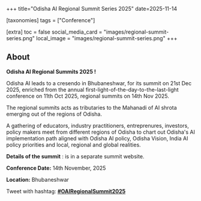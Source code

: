 +++
title="Odisha AI Regional Summit Series 2025"
date=2025-11-14

[taxonomies]
tags = ["Conference"]

[extra]
toc = false
social_media_card = "images/regional-summit-series.png"
local_image = "images/regional-summit-series.png"
+++

## About

**Odisha AI  Regional Summits 2025 !**

Odisha AI leads to a cresendo in Bhubaneshwar, for its summit on 21st Dec 2025, enriched from the annual first-light-of-the-day-to-the-last-light conference on 11th Oct 2025, regional summits on 14th Nov 2025.

The regional summits acts as tributaries to the Mahanadi of AI shrota emerging out of the regions of Odisha.

A gathering of educators, industry practitioners, entreprenures, investors, policy makers meet from different regions of Odisha to chart out Odisha's AI implementation path aligned with Odisha AI policy, Odisha Vision, India AI policy priorities and local, regional and global realities.

**Details of the summit** : is in a separate summit website.

**Conference Date:** 14th November, 2025

**Location:** Bhubaneshwar

Tweet with hashtag: **[#OAIRegionalSummit2025](https://x.com/hashtag/OAISummit2025)**
